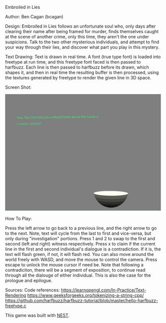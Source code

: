 Embroiled in Lies

Author: Ben Cagan (bcagan)

Design: Embroiled in Lies follows an unfortunate soul who, only days after clearing their name after being framed for murder, finds
themselves caught at the scene of another crime, only this time, they aren't the one under suspicions. Talk to the two other mysterious
individuals, and attempt to find your way through their lies, and discover what part you play in this mystery.

Text Drawing: Text is drawn in real time. A font (true type font) is loaded into freetype at run time, and this freetype font faced
is then passed to harfbuzz. Each line is then passed to harfbuzz before its drawn, which shapes it, and then in real time the resulting
buffer is then processed, using the textures generated by freetype to render the given line in 3D space.

Screen Shot:

![Screen Shot](screenshot.png)

How To Play:

Press the left arrow to go back to a previous line, and the right arrow to go to the next. Note, text
will cycle from the last to first and vice-versa, but only during "investigation" portions.
Press 1 and 2 to swap to the first and second (left and right) witness respectively.
Press x to claim if the current line in the first and second individual's dialogue is a 
contradiction. If it is, the text will flash green, if not, it will flash red.
You can also move around the world freely with WASD, and move the mouse to control the camera.
Press escape to unlock the mouse cursor if need be.
Note that following a contradiciton, there will be a segment of exposition, to continue read through
all the dialouge of either individual. This is also the case for the prologue and epilogue.

Sources: Code references: https://learnopengl.com/In-Practice/Text-Rendering
https://www.geeksforgeeks.org/tokenizing-a-string-cpp/
https://github.com/harfbuzz/harfbuzz-tutorial/blob/master/hello-harfbuzz-freetype.c

This game was built with [NEST](NEST.md).

